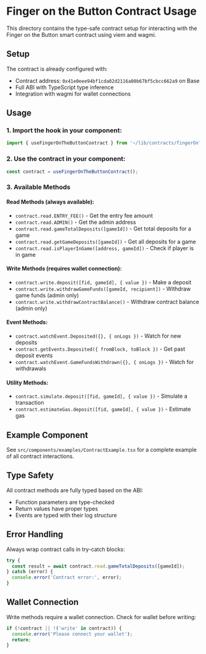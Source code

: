 # Finger on the Button Contract Usage

This directory contains the type-safe contract setup for interacting with the Finger on the Button smart contract using viem and wagmi.

## Setup

The contract is already configured with:
- Contract address: `0x41e0eee94bf1cda02d2116a00b67bf5cbcc662a9` on Base
- Full ABI with TypeScript type inference
- Integration with wagmi for wallet connections

## Usage

### 1. Import the hook in your component:

```typescript
import { useFingerOnTheButtonContract } from '~/lib/contracts/fingerOnTheButton';
```

### 2. Use the contract in your component:

```typescript
const contract = useFingerOnTheButtonContract();
```

### 3. Available Methods

#### Read Methods (always available):
- `contract.read.ENTRY_FEE()` - Get the entry fee amount
- `contract.read.ADMIN()` - Get the admin address
- `contract.read.gameTotalDeposits([gameId])` - Get total deposits for a game
- `contract.read.getGameDeposits([gameId])` - Get all deposits for a game
- `contract.read.isPlayerInGame([address, gameId])` - Check if player is in game

#### Write Methods (requires wallet connection):
- `contract.write.deposit([fid, gameId], { value })` - Make a deposit
- `contract.write.withdrawGameFunds([gameId, recipient])` - Withdraw game funds (admin only)
- `contract.write.withdrawContractBalance()` - Withdraw contract balance (admin only)

#### Event Methods:
- `contract.watchEvent.Deposited({}, { onLogs })` - Watch for new deposits
- `contract.getEvents.Deposited({ fromBlock, toBlock })` - Get past deposit events
- `contract.watchEvent.GameFundsWithdrawn({}, { onLogs })` - Watch for withdrawals

#### Utility Methods:
- `contract.simulate.deposit([fid, gameId], { value })` - Simulate a transaction
- `contract.estimateGas.deposit([fid, gameId], { value })` - Estimate gas

## Example Component

See `src/components/examples/ContractExample.tsx` for a complete example of all contract interactions.

## Type Safety

All contract methods are fully typed based on the ABI:
- Function parameters are type-checked
- Return values have proper types
- Events are typed with their log structure

## Error Handling

Always wrap contract calls in try-catch blocks:

```typescript
try {
  const result = await contract.read.gameTotalDeposits([gameId]);
} catch (error) {
  console.error('Contract error:', error);
}
```

## Wallet Connection

Write methods require a wallet connection. Check for wallet before writing:

```typescript
if (!contract || !('write' in contract)) {
  console.error('Please connect your wallet');
  return;
}
``` 